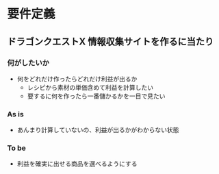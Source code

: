 # 要件定義
## ドラゴンクエストX 情報収集サイトを作るに当たり
### 何がしたいか
- 何をどれだけ作ったらどれだけ利益が出るか
  - レシピから素材の単価含めて利益を計算したい
  - 要するに何を作ったら一番儲かるかを一目で見たい

### As is
- あんまり計算していないの、利益が出るかがわからない状態

### To be
- 利益を確実に出せる商品を選べるようにする


